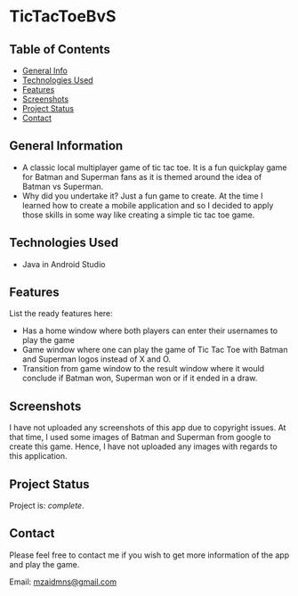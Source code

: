# TicTacToeBvS

## Table of Contents
* [General Info](#general-information)
* [Technologies Used](#technologies-used)
* [Features](#features)
* [Screenshots](#screenshots)
* [Project Status](#project-status)
* [Contact](#contact)
<!-- * [License](#license) -->


## General Information
- A classic local multiplayer game of tic tac toe. It is a fun quickplay game for Batman and Superman fans as it is themed around the idea of Batman vs Superman.
- Why did you undertake it? Just a fun game to create. At the time I learned how to
create a mobile application and so I decided to apply those skills in some way like
creating a simple tic tac toe game.

<!-- You don't have to answer all the questions - just the ones relevant to your project. -->


## Technologies Used
- Java in Android Studio



## Features
List the ready features here:
- Has a home window where both players can enter their usernames to play the game
- Game window where one can play the game of Tic Tac Toe with Batman and Superman logos instead of X and O.
- Transition from game window to the result window where it would conclude if Batman won, Superman won or if it ended in a draw.


## Screenshots
I have not uploaded any screenshots of this app due to copyright issues. At that time, I used some images of Batman and Superman from google to create this game. Hence, I have not uploaded any images with regards to this application.
<!-- If you have screenshots you'd like to share, include them here. -->






## Project Status
Project is: _complete_. 






## Contact
Please feel free to contact me if you wish to get more information of the app and play the game.

Email: mzaidmns@gmail.com


<!-- Optional -->
<!-- ## License -->
<!-- This project is open source and available under the [... License](). -->

<!-- You don't have to include all sections - just the one's relevant to your project -->
